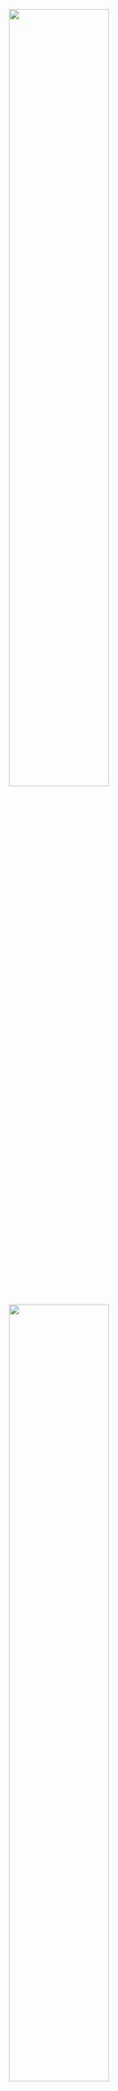 <div align="center">
        <img width="60%" src="https://github-readme-stats.vercel.app/api?username=dolutattoo&show_icons=true&theme=react&count_private=true&include_all_commits=true"/>
        <img width="60%" src="https://github-readme-stats.vercel.app/api/top-langs/?username=dolutattoo&show_icons=true&layout=compact&theme=react"/>
        <img width="60%" src="https://github-readme-stats.vercel.app/api/pin/?username=dolutattoo&theme=react&repo=DoluMappingTool"/>
  <p><a href="https://discord.gg/overextended">
      <img src="https://img.shields.io/discord/617267506440175616?style=for-the-badge&logo=discord&labelColor=7289da&logoColor=white&color=2c2f33&label=Discord"/>
  </a></p>
</div>
